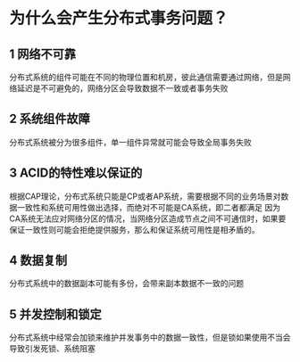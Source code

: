 # 为什么会产生分布式事务问题？

## 1 网络不可靠
分布式系统的组件可能在不同的物理位置和机房，彼此通信需要通过网络，但是网络延迟是不可避免的，网络分区会导致数据不一致或者事务失败
## 2 系统组件故障
分布式系统被分为很多组件，单一组件异常就可能会导致全局事务失败
## 3 ACID的特性难以保证的
根据CAP理论，分布式系统只能是CP或者AP系统，需要根据不同的业务场景对数据一致性和系统可用性做出选择，而绝对不可能是CA系统，即二者都满足
因为CA系统无法应对网络分区的情况，当网络分区造成节点之间不可通信时，如果要保证一致性则可能会拒绝提供服务，那么和保证系统可用性是相矛盾的。
## 4 数据复制
分布式系统中的数据副本可能有多份，会带来副本数据不一致的问题
## 5 并发控制和锁定
分布式系统中经常会加锁来维护并发事务中的数据一致性，但是锁如果使用不当会导致引发死锁、系统阻塞
